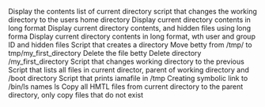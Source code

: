 Display the contents list of current directory
script that changes the working directory to the users home directory
Display current directory contents in long format
Display current directory contents, and hidden files using long forma
Display current directory contents in long format, wth user and group ID and hidden files
Script that creates a directory
Move betty from /tmp/ to tmp/my_first_directory
Delete the file betty
Delete directory /my_first_directory
Script that changes working directory to the previous
Script that lists all files in current director, parent of working directory and /boot directory
Script that prints iamafile in /tmp
Creating symbolic link to /bin/ls names ls
Copy all HMTL files from current directory to the parent directory, only copy files that do not exist
